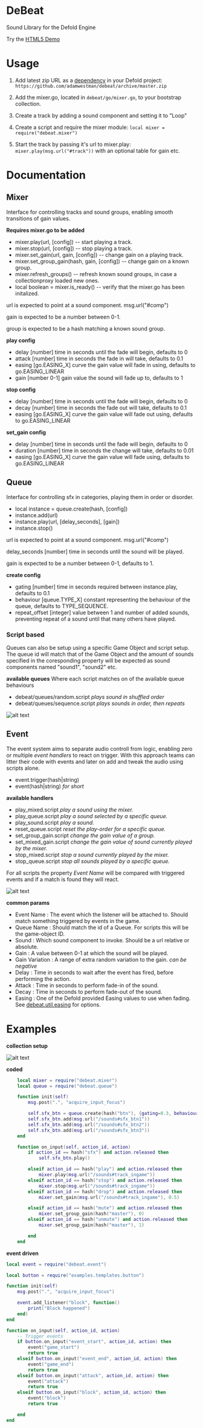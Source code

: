 # DeBeat
Sound Library for the Defold Engine

Try the [HTML5 Demo](https://adamwestman.github.io/Debeat/)

# Usage
1. Add latest zip URL as a [dependency](http://www.defold.com/manuals/libraries/#_setting_up_library_dependencies) in your Defold project: `https://github.com/adamwestman/debeat/archive/master.zip`

2. Add the mixer.go, located in `debeat/go/mixer.go`, to your bootstrap collection.

3. Create a track by adding a sound component and setting it to "Loop"

4. Create a script and require the mixer module: `local mixer = require("debeat.mixer")`

5. Start the track by passing it's url to mixer.play: `mixer.play(msg.url("#track"))` with an optional table for gain etc.

# Documentation

## Mixer

Interface for controlling tracks and sound groups, enabling smooth transitions of gain values.

**Requires mixer.go to be added**

* mixer.play(url, [config]) -- start playing a track.
* mixer.stop(url, [config]) -- stop playing a track.
* mixer.set_gain(url, gain, [config]) -- change gain on a playing track.
* mixer.set_group_gain(hash, gain, [config])  -- change gain on a known group.
* mixer.refresh_groups()  -- refresh known sound groups, in case a collectionproxy loaded new ones.
* local boolean = mixer.is_ready() -- verify that the mixer.go has been initalized.

url is expected to point at a sound component. msg.url("#comp")

gain is expected to be a number between 0-1.

group is expected to be a hash matching a known sound group.

**play config**
* delay [number] time in seconds until the fade will begin, defaults to 0
* attack [number] time in seconds the fade in will take, defaults to 0.1
* easing [go.EASING_X] curve the gain value will fade in using, defaults to go.EASING_LINEAR
* gain [number 0-1] gain value the sound will fade up to, defaults to 1

**stop config**
* delay [number] time in seconds until the fade will begin, defaults to 0
* decay [number] time in seconds the fade out will take, defaults to 0.1
* easing [go.EASING_X] curve the gain value will fade out using, defaults to go.EASING_LINEAR

**set_gain config**
* delay [number] time in seconds until the fade will begin, defaults to 0
* duration [number] time in seconds the change will take, defaults to 0.01
* easing [go.EASING_X] curve the gain value will fade using, defaults to go.EASING_LINEAR

## Queue

Interface for controlling sfx in categories, playing them in order or disorder.

* local instance = queue.create(hash, [config])
* instance.add(url)
* instance.play(url, [delay_seconds], [gain])
* instance.stop()

url is expected to point at a sound component. msg.url("#comp")

delay_seconds [number] time in seconds until the sound will be played.

gain is expected to be a number between 0-1, defaults to 1.

**create config**
* gating [number] time in seconds required between instance.play, defaults to 0.1
* behaviour [queue.TYPE_X] constant representing the behaviour of the queue, defaults to TYPE_SEQUENCE.
* repeat_offset [integer] value between 1 and number of added sounds, preventing repeat of a sound until that many others have played.

### Script based
Queues can also be setup using a specific Game Object and script setup. The queue id will match that of the Game Object and the amount of sounds specified in the coresponding property will be expected as sound components named "sound1", "sound2" etc.

**available queues** Where each script matches on of the available queue behaviours
* debeat/queues/random.script *plays sound in shuffled order*
* debeat/queues/sequence.script *plays sounds in order, then repeats*

![alt text](https://github.com/adamwestman/debeat/blob/master/queue_setup.png "Queue objects")

## Event

The event system aims to separate audio controll from logic, enabling zero or multiple *event handlers* to react on trigger. With this approach teams can litter their code with events and later on add and tweak the audio using scripts alone.

* event.trigger(hash|string)
* event(hash|string) *for short*

**available handlers**
* play_mixed.script *play a sound using the mixer.*
* play_queue.script *play a sound selected by a specific queue.*
* play_sound.script *play a sound.*
* reset_queue.script *reset the play-order for a specific queue.*
* set_group_gain.script *change the gain value of a group.*
* set_mixed_gain.script *change the gain value of sound currently played by the mixer.*
* stop_mixed.script *stop a sound currently played by the mixer.*
* stop_queue.script *stop all sounds played by a specific queue.*

For all scripts the property *Event Name* will be compared with triggered events and if a match is found they will react.

![alt text](https://github.com/adamwestman/debeat/blob/master/queue_event.png "Queue event")

**common params**
* Event Name			: The event which the listener will be attached to. Should match something triggered by events in the game.
* Queue Name			: Should match the id of a Queue. For scripts this will be the game-object ID.
* Sound						: Which sound component to invoke. Should be a url relative or absolute.
* Gain 						: A value between 0-1 at which the sound will be played.
* Gain Variation	: A range of extra random variation to the gain. *can be negative*
* Delay						: Time in seconds to wait after the event has fired, before performing the action.
* Attack					: Time in seconds to perform fade-in of the sound.
* Decay						: Time in seconds to perform fade-out of the sound.
* Easing					: One of the Defold provided Easing values to use when fading. See [debeat.util.easing](debeat/util/easing) for options.

# Examples

**collection setup**

![alt text](https://github.com/adamwestman/debeat/blob/master/simple_integration.png "Simple Integration")


**coded**
```lua
	local mixer = require("debeat.mixer")
	local queue = require("debeat.queue")

	function init(self)
		msg.post(".", "acquire_input_focus")

		self.sfx_btn = queue.create(hash("btn"), {gating=0.3, behaviour=queue.TYPE_RANDOM, repeat_offset=2})
		self.sfx_btn.add(msg.url("/sounds#sfx_btn1"))
		self.sfx_btn.add(msg.url("/sounds#sfx_btn2"))
		self.sfx_btn.add(msg.url("/sounds#sfx_btn3"))
	end

	function on_input(self, action_id, action)
		if action_id == hash("sfx") and action.released then
			self.sfx_btn.play()

		elseif action_id == hash("play") and action.released then
			mixer.play(msg.url("/sounds#track_ingame"))
		elseif action_id == hash("stop") and action.released then
			mixer.stop(msg.url("/sounds#track_ingame"))
		elseif action_id == hash("drop") and action.released then
			mixer.set_gain(msg.url("/sounds#track_ingame"), 0.5)

		elseif action_id == hash("mute") and action.released then
			mixer.set_group_gain(hash("master"), 0)
		elseif action_id == hash("unmute") and action.released then
			mixer.set_group_gain(hash("master"), 1)

		end
	end
```

**event driven**

```lua
local event = require("debeat.event")

local button = require("examples.templates.button")

function init(self)
	msg.post(".", "acquire_input_focus")

	event.add_listener("block", function()
		print("Block happened")
	end)
end

function on_input(self, action_id, action)
	-- Trigger events
	if button.on_input("event_start", action_id, action) then
		event("game_start")
		return true
	elseif button.on_input("event_end", action_id, action) then
		event("game_end")
		return true
	elseif button.on_input("attack", action_id, action) then
		event("attack")
		return true
	elseif button.on_input("block", action_id, action) then
		event("block")
		return true

	end
end
```
